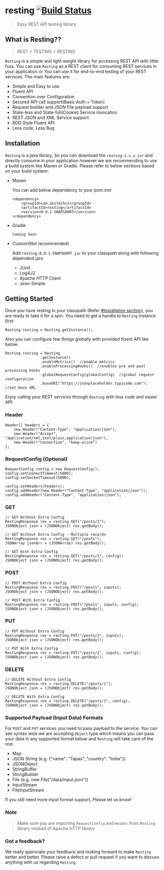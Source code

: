 # resting [![Build Status](https://travis-ci.org/anitechcs/resting.svg?branch=master)](https://travis-ci.org/anitechcs/resting)

> Easy REST API testing library

## What is Resting??
> REST + TESTING = RESTING

`Resting` is a simple and light weight library for accessing REST API with little fuss. You can use `Resting` as a REST client for consuming REST services in your application or You can use it for end-to-end testing of your REST services. The main features are:

   * Simple and Easy to use
   * Fluent API 
   * Convention over Configuration
   * Secured API call support(Basic Auth + Token)
   * Request builder and JSON File payload support
   * State-less and State-full(Cookie) Service invocation 
   * REST JSON and XML Service support
   * BDD Style Fluent API
   * Less code, Less Bug


## Installation

`Resting` is a java library, So you can download the `resting-1.x.x.jar` and directly consume in your application however we are recommending to use a build system like Maven or Gradle. Please refer to below sections based on your build system: 

* Maven

	You can add below dependency to your pom.xml
	
	```
	<dependency>
	    <groupId>com.anitechcs</groupId>
	    <artifactId>resting</artifactId>
	    <version>0.0.1-SNAPSHORT</version>
	</dependency>
	```
	

* Gradle
	
	```
	Coming Soon
	```
	

* Custom(Not recommended) 

	Add `resting-0.0.1-SNAPSHORT.jar` to your classpath along with following dependent jars:

	- JUnit
	- Log4J2
	- Apache HTTP Client
	- Json-Simple
	

## Getting Started

Once you have resting in your classpath (Refer [#Installation section](https://github.com/anitechcs/resting#installation)), you are ready to take it for a spin. You need to get a handle to `Resting` instance first:

	
	Resting resting = Resting.getInstance();
	
Also you can configure few things globally with provided fluent API like below:
	
	
	Resting	resting = Resting
					.getInstance()
					.enableMetrics()  //enable metrics
					.enableProcessingHooks()  //enables pre and post processing hooks
					.globalRequestConfig(globalConfig)  //global request configuration
					.baseURI("https://jsonplaceholder.typicode.com");  //set base URL
	

Enjoy calling your REST services through `Resting` with less code and easier API:

### Header
```
Header[] headers = {
    new Header("Content-Type", "application/json"),
    new Header("Accept", "application/xml,text/plain,application/json"),
    new Header("Connection", "keep-alive")
};
```
### RequestConfig (Optional)
```
RequestConfig config = new RequestConfig();
config.setConnectTimeout(5000);
config.setSocketTimeout(5000);

config.setHeaders(headers);
config.addHeader(new Header("Content-Type", "application/json"));
config.addHeader("Content-Type", "application/json");
```
### GET
```
// GET Without Extra Config
RestingResponse res = resting.GET("/posts/1");
JSONObject json = (JSONObject) res.getBody();

// GET Without Extra Config - Multiple records
RestingResponse res = resting.GET("/posts");
JSONArray jsonArr = (JSONArray) res.getBody();
	
// GET With Extra Config
RestingResponse res = resting.GET("/posts/1", config);
JSONObject json = (JSONObject) res.getBody();
```
### POST
```	
// POST Without Extra Config
RestingResponse res = resting.POST("/posts", inputs);
JSONObject json = (JSONObject) res.getBody();
	
// POST With Extra Config	
RestingResponse res = resting.POST("/posts", inputs, config);
JSONObject json = (JSONObject) res.getBody();
```
### PUT
```
// PUT Without Extra Config
RestingResponse res = resting.PUT("/posts/1", inputs);
JSONObject json = (JSONObject) res.getBody();
	
// PUT With Extra Config	
RestingResponse res = resting.PUT("/posts/1", inputs, config);
JSONObject json = (JSONObject) res.getBody();
```
### DELETE
```
// DELETE Without Extra Config
RestingResponse res = resting.DELETE("/posts/1");
JSONObject json = (JSONObject) res.getBody();
	
// DELETE With Extra Config
RestingResponse res = resting.DELETE("/posts/1", config);
JSONObject json = (JSONObject) res.getBody();
```

### Supported Payload (Input Data) Formats
For `POST` and `PUT` services you need to pass payload to the service. You can see syntax wise we are accepting `Object` type which means you can pass your data in any supported format below and `Resting` will take care of the rest.

- Map<?, ?>
- JSON String (e.g. {"name": "Tapas", "country": "India"})
- JSONObject
- StringBuffer
- StringBuilder
- File (e.g. new File("/data/input.json"))
- InputStream
- FileInputStream	

If you still need more input format support, Please let us know!

### Note
> Make sure you are importing `RequestConfig` and `Header` from `Resting` library instead of Apache HTTP library

### Got a feedback?
We really appriciate your feedback and looking forward to make `Resting` better and better. Please raise a defect or pull request if you want to discuss anything with us regarding `Resting`

	
	
